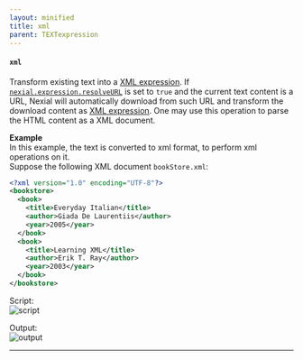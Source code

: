 ```yaml
---
layout: minified
title: xml
parent: TEXTexpression
---
```


#### `xml`
Transform existing text into a [XML expression](https://nexiality.github.io/documentation/expressions/XMLexpression). If 
[`nexial.expression.resolveURL`](https://nexiality.github.io/documentation/systemvars/index#nexial.expression.resolveURL) is set to `true` and the current 
text content is a URL, Nexial will automatically download from such URL and transform the download content as 
[XML expression](https://nexiality.github.io/documentation/expressions/XMLexpression). One may use this operation to parse the HTML content as a XML document. 

**Example**<br/>
In this example, the text is converted to xml format, to perform xml operations on it.<br/>
Suppose the following XML document `bookStore.xml`:
```xml
<?xml version="1.0" encoding="UTF-8"?>
<bookstore>  
  <book>  
    <title>Everyday Italian</title>  
    <author>Giada De Laurentiis</author>
    <year>2005</year>  
  </book> 
  <book>  
    <title>Learning XML</title>
    <author>Erik T. Ray</author>  
    <year>2003</year>  
  </book>  
</bookstore>
```
Script:<br/>
![script](https://nexiality.github.io/documentation/expressions/image/TEXTexpression_75.png)

Output:<br/>
![output](https://nexiality.github.io/documentation/expressions/image/TEXTexpression_76.png)

-----

